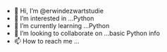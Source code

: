 - 👋 Hi, I’m @erwindezwartstudie
- 👀 I’m interested in ...Python
- 🌱 I’m currently learning ...Python
- 💞️ I’m looking to collaborate on ...basic Python info
- 📫 How to reach me ...

<!---
erwindezwartstudie/erwindezwartstudie is a ✨ special ✨ repository because its `README.md` (this file) appears on your GitHub profile.
You can click the Preview link to take a look at your changes.
--->
